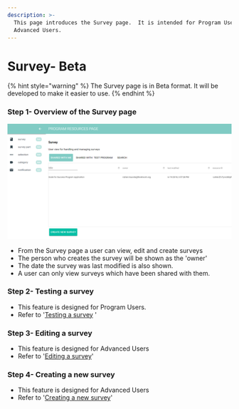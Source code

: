 ```yaml
---
description: >-
  This page introduces the Survey page.  It is intended for Program Users and
  Advanced Users.
---
```


# Survey- Beta

{% hint style="warning" %}
The Survey page is in Beta format.  It will be developed to make it easier to use.
{% endhint %}

### Step 1- Overview of the Survey page

![](../../../../.gitbook/assets/image%20%285%29.png)

* From the Survey page a user can view, edit and create surveys
* The person who creates the survey will be shown as the 'owner' 
* The date the survey was last modified is also shown.
* A user can only view surveys which have been shared with them.

### Step 2- Testing a survey

* This feature is designed for Program Users.
* Refer to '[Testing a survey](https://program-user-docs.preignition.org/~/edit/drafts/-LFSMEz9oM0G8lbetT5a/users-program-and-advanced/portfolio/resources/surveys/editing-an-existing-survey-beta) '

### Step 3-  Editing a survey

* This feature is designed for Advanced Users
* Refer to '[Editing a survey](https://program-user-docs.preignition.org/~/edit/drafts/-LFRkRW8iOUegS8qTKiM/users-program-and-advanced/portfolio/resources/surveys/editing-an-existing-survey-beta-1)'

### Step 4- Creating a new survey

* This feature is designed for Advanced Users
* Refer to '[Creating a new survey](https://program-user-docs.preignition.org/~/edit/drafts/-LFRkRW8iOUegS8qTKiM/users-program-and-advanced/portfolio/resources/surveys/creating-a-new-survey-beta)'

